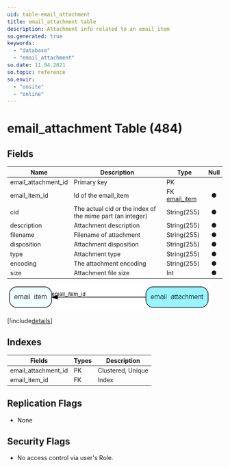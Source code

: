 ```yaml
---
uid: table-email_attachment
title: email_attachment table
description: Attachment info related to an email_item
so.generated: true
keywords:
  - "database"
  - "email_attachment"
so.date: 11.04.2021
so.topic: reference
so.envir:
  - "onsite"
  - "online"
---
```


# email\_attachment Table (484)

## Fields

| Name | Description | Type | Null |
|------|-------------|------|:----:|
|email\_attachment\_id|Primary key|PK| |
|email\_item\_id|Id of the email_item|FK [email_item](email-item.md)|&#x25CF;|
|cid|The actual cid or the index of the mime part (an integer)|String(255)|&#x25CF;|
|description|Attachment description|String(255)|&#x25CF;|
|filename|Filename of attachment|String(255)|&#x25CF;|
|disposition|Attachment disposition|String(255)|&#x25CF;|
|type|Attachment type|String(255)|&#x25CF;|
|encoding|The attachment encoding|String(255)|&#x25CF;|
|size|Attachment file size|Int|&#x25CF;|


![email_attachment table relationship diagram](./media/email_attachment.png)

[!include[details](./includes/email-attachment.md)]

## Indexes

| Fields | Types | Description |
|--------|-------|-------------|
|email\_attachment\_id |PK |Clustered, Unique |
|email\_item\_id |FK |Index |

## Replication Flags

* None

## Security Flags

* No access control via user's Role.

